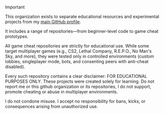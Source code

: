 > [!IMPORTANT]
> This organization exists to separate educational resources and experimental projects from my [main GitHub profile](https://github.com/pilot2254).
>
> It includes a range of repositories—from beginner-level code to game cheat prototypes.
>
> All game cheat repositories are strictly for educational use. While some target multiplayer games (e.g., CS2, Lethal Company, R.E.P.O., No Man's Sky, and more), they were tested only in controlled environments (custom lobbies, singleplayer mode, bots, and consenting peers with anti-cheat disabled).
>
> Every such repository contains a clear disclaimer: FOR EDUCATIONAL PURPOSES ONLY. These projects were created solely for learning. Do not report me or this github organization or its repositories, I do not support, promote cheating or abuse in multiplayer environments.
>
> I do not condone misuse. I accept no responsibility for bans, kicks, or consequences arising from unauthorized use.
